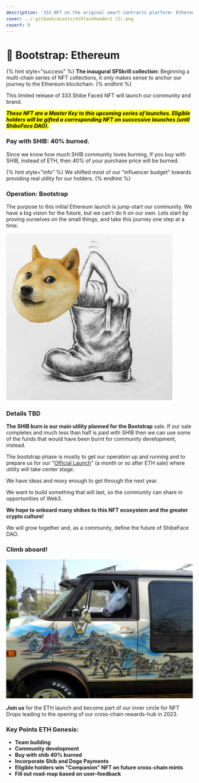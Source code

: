 ```yaml
---
description: '333 NFT on the original smart contracts platform: Ethereum'
cover: ../.gitbook/assets/ethfaceheader2 (1).png
coverY: 0
---
```


# 🥰 Bootstrap: Ethereum

{% hint style="success" %}
**The inaugural SFSkrill collection:** Beginning a multi-chain series of NFT collections, it only makes sense to anchor our journey to the Ethereum blockchain.
{% endhint %}

This limited release of 333 Shibe Faced NFT will launch our community and brand.

_<mark style="background-color:yellow;">**These NFT are a Master Key to this upcoming series of launches. Eligible holders will be gifted a corresponding NFT on successive launches (until ShibeFace DAO).**</mark>_

### Pay with SHIB:  40% burned.

Since we know how much SHIB community loves burning, If you buy with SHIB, instead of ETH, then 40% of your purchase price will be burned.

{% hint style="info" %}
We shifted most of our "influencer budget" towards providing real utility for our holders.&#x20;
{% endhint %}

### Operation: Bootstrap

The purpose to this initial Ethereum launch is jump-start our community. We have a big vision for the future, but we can't do it on our own. Lets start by proving ourselves on the small things, and take this journey one step at a time.

![dog boots](<../.gitbook/assets/image (4).png>)

### **Details TBD**

**The SHIB burn is our main utility planned for the Bootstrap** sale. If our sale completes and much less than half is paid with SHIB then we can use some of the funds that would have been burnt for community development, instead.

The bootstrap phase is mostly to get our operation up and running and to prepare us for our "[Official Launch](official-solana-or-matic.md)" (a month or so after ETH sale) where utility will take center stage.&#x20;

We have ideas and moxy enough to get through the next year.&#x20;

We want to build something that will last, so the community can share in opportunities of Web3.

**We hope to onboard many shibes to this NFT ecosystem and the greater crypto culture!**

We will grow together and, as a community, define the future of ShibeFace DAO.

### **Climb aboard!**

![On our road-trip to the GitBook factory.](<../.gitbook/assets/image (12).png>)

_**Join us**_ for the ETH launch and become part of our inner circle for NFT Drops leading to the opening of our cross-chain rewards-hub in 2023.

### Key Points ETH Genesis:

* **Team building**&#x20;
* **Community development**
* **Buy with shib 40% burned**
* **Incorporate Shib and Doge Payments**
* **Eligible holders win "Companion" NFT on future cross-chain mints**
* **Fill out road-map based on user-feedback**
